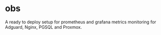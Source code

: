 # obs
A ready to deploy setup for prometheus and grafana metrics monitoring for Adguard, Nginx, PGSQL and Proxmox.
